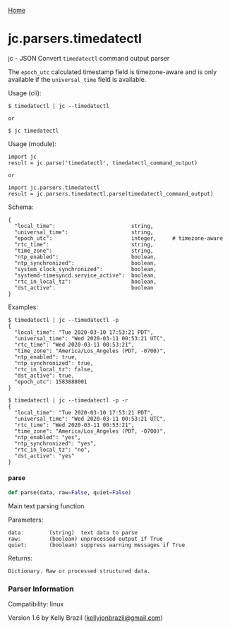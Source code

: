 [Home](https://kellyjonbrazil.github.io/jc/)
<a id="jc.parsers.timedatectl"></a>

# jc.parsers.timedatectl

jc - JSON Convert `timedatectl` command output parser

The `epoch_utc` calculated timestamp field is timezone-aware and is only
available if the `universal_time` field is available.

Usage (cli):

    $ timedatectl | jc --timedatectl

    or

    $ jc timedatectl

Usage (module):

    import jc
    result = jc.parse('timedatectl', timedatectl_command_output)

    or

    import jc.parsers.timedatectl
    result = jc.parsers.timedatectl.parse(timedatectl_command_output)

Schema:

    {
      "local_time":                        string,
      "universal_time":                    string,
      "epoch_utc":                         integer,     # timezone-aware
      "rtc_time":                          string,
      "time_zone":                         string,
      "ntp_enabled":                       boolean,
      "ntp_synchronized":                  boolean,
      "system_clock_synchronized":         boolean,
      "systemd-timesyncd.service_active":  boolean,
      "rtc_in_local_tz":                   boolean,
      "dst_active":                        boolean
    }

Examples:

    $ timedatectl | jc --timedatectl -p
    {
      "local_time": "Tue 2020-03-10 17:53:21 PDT",
      "universal_time": "Wed 2020-03-11 00:53:21 UTC",
      "rtc_time": "Wed 2020-03-11 00:53:21",
      "time_zone": "America/Los_Angeles (PDT, -0700)",
      "ntp_enabled": true,
      "ntp_synchronized": true,
      "rtc_in_local_tz": false,
      "dst_active": true,
      "epoch_utc": 1583888001
    }

    $ timedatectl | jc --timedatectl -p -r
    {
      "local_time": "Tue 2020-03-10 17:53:21 PDT",
      "universal_time": "Wed 2020-03-11 00:53:21 UTC",
      "rtc_time": "Wed 2020-03-11 00:53:21",
      "time_zone": "America/Los_Angeles (PDT, -0700)",
      "ntp_enabled": "yes",
      "ntp_synchronized": "yes",
      "rtc_in_local_tz": "no",
      "dst_active": "yes"
    }

<a id="jc.parsers.timedatectl.parse"></a>

#### parse

```python
def parse(data, raw=False, quiet=False)
```

Main text parsing function

Parameters:

    data:        (string)  text data to parse
    raw:         (boolean) unprocessed output if True
    quiet:       (boolean) suppress warning messages if True

Returns:

    Dictionary. Raw or processed structured data.

### Parser Information
Compatibility:  linux

Version 1.6 by Kelly Brazil (kellyjonbrazil@gmail.com)
